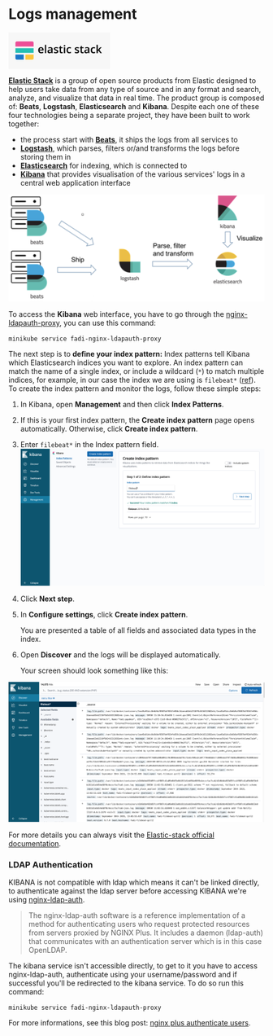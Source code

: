 Logs management
==========

<p align="left";>
	<a href="https://www.elastic.co" alt="elk">
	    <img src="/doc/images/logos/elk.png" align="center" alt="ELK logo" width="200px" />
    </a>
</p>

**[Elastic Stack](https://www.elastic.co)** is a group of open source products from Elastic designed to help users take data from any type of source and in any format and search, analyze, and visualize that data in real time. The product group is composed of: **Beats**, **Logstash**, **Elasticsearch** and **Kibana**.
Despite each one of these four technologies being a separate project, they have been built to work together:
 
* the process start with **[Beats](https://www.elastic.co/products/beats)**, it ships the logs from all services to 
* **[Logstash](https://www.elastic.co/products/logstash)**, which parses, filters or/and transforms the logs before storing them in 
* **[Elasticsearch](https://www.elastic.co/products/elasticsearch)** for indexing, which is connected to 
* **[Kibana](https://www.elastic.co/products/kibana)** that provides visualisation of the various services' logs in a central web application interface

![Elastic-stack](/doc/images/installation/elastic_stack.png)

To access the **Kibana** web interface, you have to go through the [nginx-ldapauth-proxy](###-LDAP-Authentication), you can use this command:

```
minikube service fadi-nginx-ldapauth-proxy
```

The next step is to **define your index pattern:** Index patterns tell Kibana which Elasticsearch indices you want to explore. An index pattern can match the name of a single index, or include a wildcard (`*`) to match multiple indices, for example, in our case the index we are using is `filebeat*` ([ref](https://www.elastic.co/guide/en/beats/filebeat/current/index.html)).
To create the index pattern and monitor the logs, follow these simple steps:

1. In Kibana, open **Management** and then click **Index Patterns**.
2. If this is your first index pattern, the **Create index pattern** page opens automatically. Otherwise, click **Create index pattern**. 
3. Enter `filebeat*` in the Index pattern field.
  ![index_pattern](/doc/images/installation/index_pattern.png)

4. Click **Next step**.
5. In **Configure settings**, click **Create index pattern**.
	
	You are presented a table of all fields and associated data types in the index.
6. Open **Discover** and the logs will be displayed automatically.

	Your screen should look something like this:
	
  ![Kibana Logs](/doc/images/installation/kibana_logs.png)

For more details you can always visit the [Elastic-stack official documentation](https://www.elastic.co/guide/index.html).

### LDAP Authentication 

KIBANA is not compatible with ldap which means it can't be linked directly, to authenticate against the ldap server before accessing KIBANA we're using [nginx-ldap-auth](https://github.com/nginxinc/nginx-ldap-auth).
> The nginx-ldap-auth software is a reference implementation of a method for authenticating users who request protected resources from servers proxied by NGINX Plus. It includes a daemon (ldap-auth) that communicates with an authentication server which is in this case OpenLDAP.


The kibana service isn't accessible directly, to get to it you have to access nginx-ldap-auth, authenticate using your username/password and if successful you'll be redirected to the kibana service. To do so run this command:

```
minikube service fadi-nginx-ldapauth-proxy
```

For more informations, see this blog post: [nginx plus authenticate users](https://www.nginx.com/blog/nginx-plus-authenticate-users/).